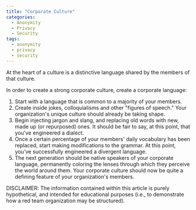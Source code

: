 ```yaml
---
title: "Corporate Culture"
categories:
  - Anonymity
  - Privacy
  - Security
tags:
  - anonymity
  - privacy
  - security
---
```


At the heart of a culture is a distinctive language shared by the members of that culture.

In order to create a strong corporate culture,
create a corporate language:
1) Start with a language that is common to a majority of your members.
2) Create inside jokes, colloquialisms and other "figures of speech."
   Your organization's unique culture should already be taking shape.
3) Begin injecting jargon and slang, and replacing old words with new, made up (or repurposed) ones.
   It should be fair to say, at this point, that you've engineered a dialect.
4) Once a certain percentage of your members' daily vocabulary has been replaced,
   start making modifications to the grammar.
   At this point, you've successfully engineered a divergent language.
5) The next generation should be native speakers of your corporate language,
   permanently coloring the lenses through which they perceive the world around them.
   Your corporate culture should now be quite a defining feature of your organization's members.



DISCLAIMER:
The information contained within this article is purely hypothetical,
and intended for educational purposes
(i.e., to demonstrate how a red team organization may be structured).
